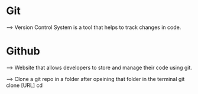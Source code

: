 # Git
--> Version Control System is a tool that helps to track changes in code.

# Github
--> Website that allows developers to store and manage their code using git.

--> Clone a git repo in a folder after opeining that folder in the terminal
git clone [URL]
cd <folder-name>